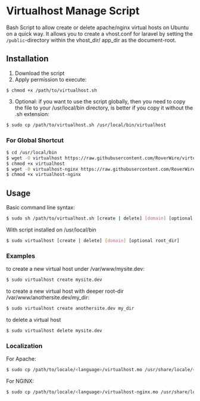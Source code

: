 Virtualhost Manage Script
===========

Bash Script to allow create or delete apache/nginx virtual hosts on Ubuntu on a quick way.
It allows you to create a vhost.conf for laravel by setting the `/public`-directory within the vhost_dir/ app_dir as the document-root. 

## Installation ##

1. Download the script
2. Apply permission to execute:

```
$ chmod +x /path/to/virtualhost.sh
```

3. Optional: if you want to use the script globally, then you need to copy the file to your /usr/local/bin directory, is better
if you copy it without the .sh extension:

```bash
$ sudo cp /path/to/virtualhost.sh /usr/local/bin/virtualhost
```

### For Global Shortcut ###

```bash
$ cd /usr/local/bin
$ wget -O virtualhost https://raw.githubusercontent.com/RoverWire/virtualhost/master/virtualhost.sh
$ chmod +x virtualhost
$ wget -O virtualhost-nginx https://raw.githubusercontent.com/RoverWire/virtualhost/master/virtualhost-nginx.sh
$ chmod +x virtualhost-nginx
```

## Usage ##

Basic command line syntax:

```bash
$ sudo sh /path/to/virtualhost.sh [create | delete] [domain] [optional root_dir]
```

With script installed on /usr/local/bin

```bash
$ sudo virtualhost [create | delete] [domain] [optional root_dir]
```

### Examples ###

to create a new virtual host under /var/www/mysite.dev:

```bash
$ sudo virtualhost create mysite.dev
```
to create a new virtual host with deeper root-dir /var/www/anothersite.dev/my_dir:

```bash
$ sudo virtualhost create anothersite.dev my_dir
```
to delete a virtual host

```bash
$ sudo virtualhost delete mysite.dev
```

### Localization

For Apache:

```bash
$ sudo cp /path/to/locale/<language>/virtualhost.mo /usr/share/locale/<language>/LC_MESSAGES/
```

For NGINX:

```bash
$ sudo cp /path/to/locale/<language>/virtualhost-nginx.mo /usr/share/locale/<language>/LC_MESSAGES/
```
